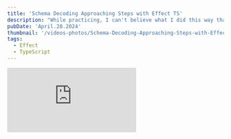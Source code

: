 ```yaml
---
title: 'Schema Decoding Approaching Steps with Effect TS'
description: "While practicing, I can't believe what I did this way that my productivity was automatic to getting approaches better and better. more steps could be there i absolutely will dive deep. stay tuned."
pubDate: 'April.28.2024'
thumbnail: '/videos-photos/Schema-Decoding-Approaching-Steps-with-Effect-TS.webp'
tags: 
  - Effect
  - TypeScript
---
```


<iframe 
  class="youtube-frame"
  src="https://www.youtube.com/embed/DtDf6DUP1-Y?si=gSAPiy5E67myU88a"
  title="YouTube video player" 
  frameborder="0"
  allow="accelerometer; autoplay; clipboard-write; encrypted-media; gyroscope; picture-in-picture; web-share"
  referrerpolicy="strict-origin-when-cross-origin"
  allowfullscreen>
</iframe>
